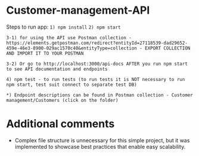 # Customer-management-API

Steps to run app:
`1) npm install`
`2) npm start`

`3-1) for using the API use Postman collection - https://elements.getpostman.com/redirect?entityId=27118539-dad29652-459e-46e3-8900-029ac1570c40&entityType=collection - EXPORT COLLECTION AND IMPORT IT TO YOUR POSTMAN`

`3-2) Or go to http://localhost:3000/api-docs AFTER you run npm start to see API documentation and endpoints`

`4) npm test - to run tests (to run tests it is NOT necessary to run npm start, test suit connect to separate test DB)`

`*) Endpoint descriptions can be found in Postman collection - Customer management/Customers (click on the folder)`

# Additional comments

- Complex file structure is unnecessary for this simple project, but it was implemented to showcase best practices that enable easy scalability.
